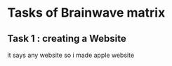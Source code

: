 # Tasks of Brainwave matrix

## Task 1 : creating a Website 
 it says any website so i made apple website
